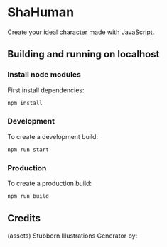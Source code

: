 # ShaHuman

Create your ideal character made with JavaScript.

## Building and running on localhost

### Install node modules
First install dependencies:

```sh
npm install
```

### Development

To create a development build:

```sh
npm run start
```

### Production

To create a production build:

```sh
npm run build
```

## Credits
(assets) Stubborn Illustrations Generator by:

[](https://dribbble.com/shots/6664459--Freebie-Stubborn-Illustrations-Generator)
